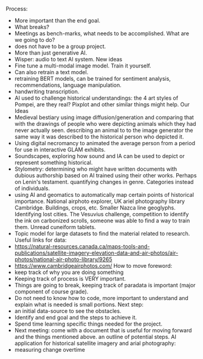 Process:
- More important than the end goal.
- What breaks?
- Meetings as bench-marks, what needs to be accomplished.
What are we going to do?
- does not have to be a group project.
- More than just generative AI.
- Wisper: audio to text AI system.
New ideas
- Fine tune a multi-modal image model. Train it yourself.
- Can also retrain a text model.
- retraining BERT models, can be trained for sentiment analysis, recommendations, language manipulation.
- handwriting transcription.
- AI used to challenge historical understandings: the 4 art styles of Pompei, are they real? Pixplot and other similar things might help.
Our Ideas
- Medieval bestiary using image diffusion/generation and comparing that with the drawings of people who were depicting animals which they had never actually seen. describing an animal to to the image generator the same way it was described to the historical person who depicted it.
- Using digital necromancy to animated the average person from a period for use in interactive GLAM exhibits.
- Soundscapes, exploring how sound and IA can be used to depict or represent something historical.
- Stylometry: determining who might have written documents with dubious authorship based on AI trained using their other works. Perhaps on Lenin's testament. quantifying changes in genre. Categories instead of individuals.
- using AI and geomatics to automatically map certain points of historical importance. National airphoto explorer, UK ariel photography library Cambridge. Buildings, crops, etc. Smaller Nazca line geoglyphs. Identifying lost cities. The Vesuvius challenge, competition to identify the ink on carbonized scrolls, someone was able to find a way to train them. Unread cuneiform tablets.
- Topic model for large datasets to find the material related to research.
Useful links for data:
- https://natural-resources.canada.ca/maps-tools-and-publications/satellite-imagery-elevation-data-and-air-photos/air-photos/national-air-photo-library/9265
- https://www.cambridgeairphotos.com/
How to move foreword:
- keep track of why you are doing something
- Keeping track of process is VERY important.
- Things are going to break, keeping track of paradata is important (major component of course grade).
- Do not need to know how to code, more important to understand and explain what is needed is small portions.
Next step:
- an initial data-source to see the obstacles.
- Identify and end goal and the steps to achieve it.
- Spend time learning specific things needed for the project.
- Next meeting: come with a document that is useful for moving forward and the things mentioned above. an outline of potential steps.
AI application for historical satellite imagery and arial photography:
- measuring change overtime